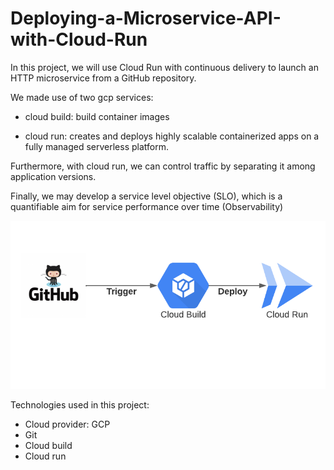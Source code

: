 # Deploying-a-Microservice-API-with-Cloud-Run

In this project, we will use Cloud Run with continuous delivery to launch an HTTP microservice from a GitHub repository.

We made use of two gcp services:

* cloud build: build container images

* cloud run: creates and deploys highly scalable containerized apps on a fully managed serverless platform.

Furthermore, with cloud run, we can control traffic by separating it among application versions.

Finally, we may develop a service level objective (SLO), which is a quantifiable aim for service performance over time (Observability)

![architecture](Architecture/gcp.png)

Technologies used in this project:
-	Cloud provider: GCP
- Git	
- Cloud build
- Cloud run
